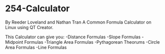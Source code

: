 # 254-Calculator
By Reeder Loveland and Nathan Tran
A Common Formula Calculator on Linux using QT Creator. 

This Calculator can give you:
 -Distance Formulas
 -Slope Formulas
 -Midpoint Formulas
 -Triangle Area Formulas
 -Pythagorean Theorums
 -Circle Area Formulas
 -Line Formulas
